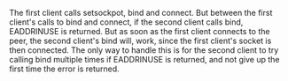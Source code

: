 The first client calls setsockpot, bind and connect. But between the first client's calls to bind and connect, if the second client calls bind, EADDRINUSE is returned. But as soon as the first client connects to the peer, the second client's bind will, work, since the first client's socket is then connected. The only way to handle this is for the second client to try calling bind multiple times if EADDRINUSE is returned, and not give up the first time the error is returned.
